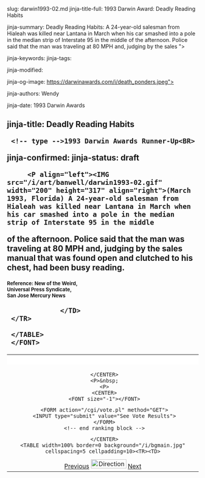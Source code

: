 slug: darwin1993-02.md
jinja-title-full: 1993 Darwin Award: Deadly Reading Habits

jinja-summary: Deadly Reading Habits: A 24-year-old salesman from Hialeah was killed near Lantana in March when his car smashed into a pole in the median strip of Interstate 95 in the middle of the afternoon. Police said that the man was traveling at 80 MPH and, judging by the sales ">

jinja-keywords:
jinja-tags:

jinja-modified:

jinja-og-image: https://darwinawards.com/i/death_ponders.jpeg">

jinja-authors: Wendy

jinja-date: 1993 Darwin Awards

<H2>

jinja-title: Deadly Reading Habits

	 <!-- type -->1993 Darwin Awards Runner-Up<BR>
	
jinja-confirmed:
jinja-status: draft

		 <P align="left"><IMG src="/i/art/banwell/darwin1993-02.gif" width="200" height="317" align="right">(March 1993, Florida) A 24-year-old salesman from Hialeah was killed near Lantana in March when his car smashed into a pole in the median strip of Interstate 95 in the middle

of the afternoon. Police said that the man was traveling at 80 MPH and, judging by the sales manual that was found open and clutched to his chest, had been busy reading.
		 <P align="left"><FONT size="-1">Reference: New of the Weird, <BR>
		 Universal Press Syndicate, <BR>
		 San Jose Mercury News</FONT>

				 </TD>
	 </TR>

	 </TABLE>
	 </FONT>
</CENTER>
</TD></TR></TABLE>
<TABLE width=100% border=0 cellspacing=5 cellpadding=10>
<TR valign="top" bgcolor="#FFFFFF">
	<TD colspan="2">&nbsp;
</TD>
</TR>
<TR valign="top">
	<TD colspan="2">
	 <P>
	 <CENTER>

	 </CENTER>
	 <P>&nbsp;
	 <P>
	 <CENTER>
	 <FONT size="-1"></FONT>
<!-- begin ranking block -->
	 <FORM action="/cgi/vote.pl" method="GET">
	 <INPUT type="submit" value="See Vote Results">
	 </FORM>
	 <!-- end ranking block -->

<!-- formerly email_a_friend pl -->

	 </CENTER>
	<TABLE width=100% border=0 background="/i/bgmain.jpg" cellspacing=5 cellpadding=10><TR><TD>
<CENTER>
<A href="darwin1993-01.html">Previous</A> <IMG src="/i/arrowani.gif" width="93" height="24" border="0" alt="Directions"> <A href="darwin1993-04.html">Next</A>
</CENTER></H2>
</CENTER>

<!--#include file=nav_1993.html -->


